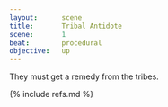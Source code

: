 ```yaml
---
layout:      scene
title:       Tribal Antidote
scene:       1
beat:        procedural
objective:   up
---
```



They must get a remedy from the tribes.


{% include refs.md %}
